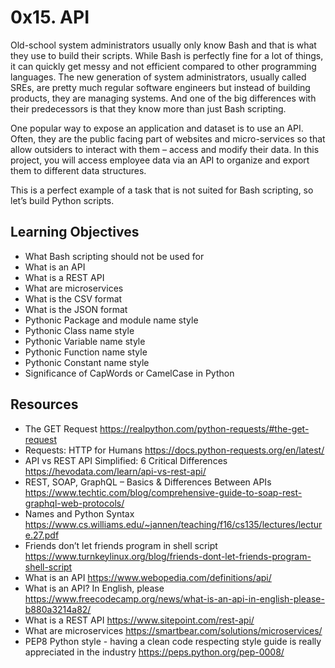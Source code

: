 # 0x15. API
Old-school system administrators usually only know Bash and that is what they use to build their scripts. While Bash is perfectly fine for a lot of things, it can quickly get messy and not efficient compared to other programming languages. The new generation of system administrators, usually called SREs, are pretty much regular software engineers but instead of building products, they are managing systems. And one of the big differences with their predecessors is that they know more than just Bash scripting.

One popular way to expose an application and dataset is to use an API. Often, they are the public facing part of websites and micro-services so that allow outsiders to interact with them – access and modify their data. In this project, you will access employee data via an API to organize and export them to different data structures.

This is a perfect example of a task that is not suited for Bash scripting, so let’s build Python scripts.
## Learning Objectives
+ What Bash scripting should not be used for
+ What is an API
+ What is a REST API
+ What are microservices
+ What is the CSV format
+ What is the JSON format
+ Pythonic Package and module name style
+ Pythonic Class name style
+ Pythonic Variable name style
+ Pythonic Function name style
+ Pythonic Constant name style
+ Significance of CapWords or CamelCase in Python
## Resources
+ The GET Request https://realpython.com/python-requests/#the-get-request
+ Requests: HTTP for Humans https://docs.python-requests.org/en/latest/
+ API vs REST API Simplified: 6 Critical Differences  https://hevodata.com/learn/api-vs-rest-api/
+ REST, SOAP, GraphQL – Basics & Differences Between APIs https://www.techtic.com/blog/comprehensive-guide-to-soap-rest-graphql-web-protocols/
+ Names and Python Syntax https://www.cs.williams.edu/~jannen/teaching/f16/cs135/lectures/lecture.27.pdf
+ Friends don’t let friends program in shell script https://www.turnkeylinux.org/blog/friends-dont-let-friends-program-shell-script
+ What is an API https://www.webopedia.com/definitions/api/
+ What is an API? In English, please https://www.freecodecamp.org/news/what-is-an-api-in-english-please-b880a3214a82/
+ What is a REST API https://www.sitepoint.com/rest-api/
+ What are microservices https://smartbear.com/solutions/microservices/
+ PEP8 Python style - having a clean code respecting style guide is really appreciated in the industry https://peps.python.org/pep-0008/
